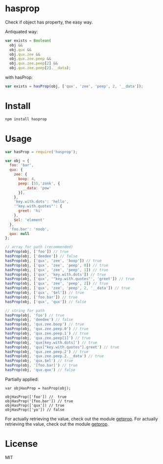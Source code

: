 # hasprop

Check if object has property, the easy way.

Antiquated way:

```javascript
var exists = Boolean(
  obj &&
  obj.qux &&
  obj.qux.zee &&
  obj.qux.zee.peep &&
  obj.qux.zee.peep[2] &&
  obj.qux.zee.peep[2].__data);
```

with hasProp:

```javascript
var exists = hasProp(obj, ['qux', 'zee', 'peep', 2, '__data']);
```

# Install

```bash
npm install hasprop
```

# Usage

```javascript
var hasProp = require('hasprop');

var obj = {
  foo: 'bar',
  qux: {
    zee: {
      boop: 4,
      peep: [55,'zonk', {
        __data: 'pow'
      }],
    },
    'key.with.dots': 'hello',
    '"key.with.quotes"': {
      greet: 'hi'
    },
    $el: 'element'
  },
  'foo.bar': 'noob',
  qax: null
};

// array for path (recommended)
hasProp(obj, ['foo']) // true
hasProp(obj, ['deedee']) // false
hasProp(obj, ['qux', 'zee', 'boop']) // true
hasProp(obj, ['qux', 'zee', 'peep', 0]) // true
hasProp(obj, ['qux', 'zee', 'peep', 1]) // true
hasProp(obj, ['qux', 'key.with.dots']) // true
hasProp(obj, ['qux', '"key.with.quotes"', 'greet']) // true
hasProp(obj, ['qux', 'zee', 'peep', 2]) // true
hasProp(obj, ['qux', 'zee', 'peep', 2, '__data']) // true
hasProp(obj, ['qux', '$el']) // true
hasProp(obj, ['foo.bar']) // true
hasProp(obj, ['qux', 'qux']) // false

// string for path
hasProp(obj, 'foo') // true
hasProp(obj, 'deedee') // false
hasProp(obj, 'qux.zee.boop') // true
hasProp(obj, 'qux.zee.peep.0') // true
hasProp(obj, 'qux.zee.peep.1') // true
hasProp(obj, 'qux.zee.peep[1]') // true
hasProp(obj, 'qux[key.with.dots]') // true
hasProp(obj, 'qux["key.with.quotes"].greet') // true
hasProp(obj, 'qux.zee.peep.2') // true
hasProp(obj, 'qux.zee.peep.2.__data') // true
hasProp(obj, 'qux.$el') // true
hasProp(obj, '[foo.bar]') // true
hasProp(obj, 'qux.qux') // false
```

Partially applied:

```
var objHasProp = hasProp(obj);

objHasProp(['foo']) //  true
objHasProp('[foo.bar']) // true
objHasProp(['qux']) // true
objHasProp(['yo']) // false
```

For actually retrieving the value, check out the module [getprop](https://github.com/miguelmota/getprop).
For actually retrieving the value, check out the module [getprop](https://github.com/miguelmota/getprop).

# License

MIT
